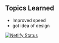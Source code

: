 ## Topics Learned ##
<ul>
<li> Improved speed</li>
<li> got idea of design</li>
</ul>


[![Netlify Status](https://api.netlify.com/api/v1/badges/29b98474-0b89-45d5-87a2-ccb96f989045/deploy-status)](https://app.netlify.com/sites/project-neo-4/deploys)